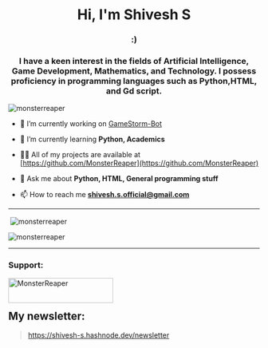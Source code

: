 
<h1 align="center">Hi, I'm Shivesh S</h1>
<h3 align="center">:)</h1> <h3 align="center">I have a keen interest in the fields of Artificial Intelligence, Game Development, Mathematics, and Technology. I possess proficiency in programming languages such as Python,HTML, and Gd script.</h3>

<p align="left"> <img src="https://komarev.com/ghpvc/?username=monsterreaper&label=Profile%20views&color=0e75b6&style=flat" alt="monsterreaper" /> </p>

- 🔭 I’m currently working on [GameStorm-Bot](https://github.com/MonsterReaper/GameStorm-Bot)

- 🌱 I’m currently learning **Python, Academics**

- 👨‍💻 All of my projects are available at [https://github.com/MonsterReaper](https://github.com/MonsterReaper)

- 💬 Ask me about **Python, HTML, General programming stuff**

- 📫 How to reach me **shivesh.s.official@gmail.com**




---
<p>&nbsp;<img align="center" src="https://github-readme-stats.vercel.app/api?username=monsterreaper&show_icons=true&locale=en" alt="monsterreaper" /></p>



<p><img align="center" src="https://github-readme-streak-stats.herokuapp.com/?user=monsterreaper&" alt="monsterreaper" /></p>

---

<h3 align="left">Support:</h3>
<p><a href="https://www.buymeacoffee.com/MonsterReaper"> <img align="left" src="https://cdn.buymeacoffee.com/buttons/v2/default-yellow.png" height="50" width="210" alt="MonsterReaper" /></a></p><br><br>

## My newsletter:
> https://shivesh-s.hashnode.dev/newsletter
